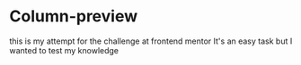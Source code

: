 # Column-preview
this is my attempt for the challenge at frontend mentor
It's an easy task but I wanted to test my knowledge
